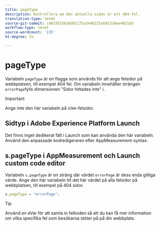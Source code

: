 ```yaml
---
title: pageType
description: Kontrollera om den aktuella sidan är ett 404-fel.
translation-type: tm+mt
source-git-commit: c4833525816d81175a3446215eb92310ee4021dd
workflow-type: tm+mt
source-wordcount: '135'
ht-degree: 1%

---
```



# pageType

Variabeln `pageType` är en flagga som används för att ange felsidor på webbplatsen, till exempel 404 fel. Om variabeln innehåller strängen `errorPage`fylls dimensionen &quot;Sidor hittades inte&quot; i.

>[!IMPORTANT]
>
>Ange inte den här variabeln på icke-felsidor.

## Sidtyp i Adobe Experience Platform Launch

Det finns inget dedikerat fält i Launch som kan använda den här variabeln. Använd den anpassade kodredigeraren efter AppMeasurement-syntax.

## s.pageType i AppMeasurement och Launch custom code editor

Variabeln `s.pageType` är en sträng där värdet `errorPage` är dess enda giltiga värde. Ange den här variabeln till det här värdet på alla felsidor på webbplatsen, till exempel på 404 sidor.

```js
s.pageType = "errorPage";
```

>[!TIP]
>
>Använd en eVar för att samla in felkoden så att du kan få mer information om vilka specifika fel som besökarna stöter på på din webbplats.

